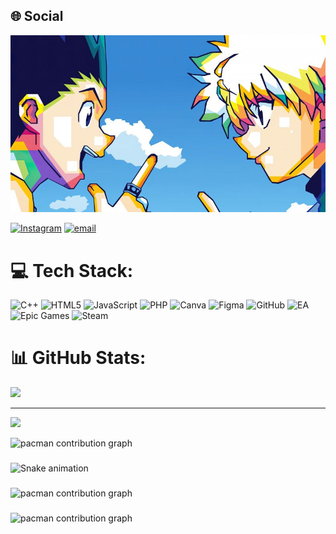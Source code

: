 ## 🌐 Social
<p align="center">
  <img src="10429.jpg" alt="Batik_Alomani_Screenshot"/>
</p>

[![Instagram](https://img.shields.io/badge/Instagram-%23E4405F.svg?logo=Instagram&logoColor=white)](https://instagram.com/stevegerrd_) [![email](https://img.shields.io/badge/Email-D14836?logo=gmail&logoColor=white)](mailto:stevengsianipar@gmail.com) 

# 💻 Tech Stack:
![C++](https://img.shields.io/badge/c++-%2300599C.svg?style=plastic&logo=c%2B%2B&logoColor=white) ![HTML5](https://img.shields.io/badge/html5-%23E34F26.svg?style=plastic&logo=html5&logoColor=white) ![JavaScript](https://img.shields.io/badge/javascript-%23323330.svg?style=plastic&logo=javascript&logoColor=%23F7DF1E) ![PHP](https://img.shields.io/badge/php-%23777BB4.svg?style=plastic&logo=php&logoColor=white) ![Canva](https://img.shields.io/badge/Canva-%2300C4CC.svg?style=plastic&logo=Canva&logoColor=white) ![Figma](https://img.shields.io/badge/figma-%23F24E1E.svg?style=plastic&logo=figma&logoColor=white) ![GitHub](https://img.shields.io/badge/github-%23121011.svg?style=plastic&logo=github&logoColor=white) ![EA](https://img.shields.io/badge/ea-%23000000.svg?style=plastic&logo=ea&logoColor=white) ![Epic Games](https://img.shields.io/badge/epicgames-%23313131.svg?style=plastic&logo=epicgames&logoColor=white) ![Steam](https://img.shields.io/badge/steam-%23000000.svg?style=plastic&logo=steam&logoColor=white)
# 📊 GitHub Stats:
![](https://github-readme-stats.vercel.app/api?username=steven7281&theme=tokyonight&hide_border=false&include_all_commits=true&count_private=false)<br/>

---
[![](https://visitcount.itsvg.in/api?id=steven7281&icon=4&color=13)](https://visitcount.itsvg.in)

<!-- Proudly created with GPRM ( https://gprm.itsvg.in ) -->

<picture>
  <source media="(prefers-color-scheme: dark)" srcset="https://raw.githubusercontent.com/steven7281/steven7281/output/pacman-contribution-graph-dark.svg">
  <source media="(prefers-color-scheme: light)" srcset="https://raw.githubusercontent.com/steven7281/steven7281/output/pacman-contribution-graph.svg">
  <img alt="pacman contribution graph" src="https://raw.githubusercontent.com/steven7281/steven7281/output/pacman-contribution-graph.svg">
</picture>

###

<img src="https://raw.githubusercontent.com/steven7281/steven7281/output/snake.svg" alt="Snake animation" />

###

<picture>
  <source media="(prefers-color-scheme: dark)" srcset="https://raw.githubusercontent.com/steven7281/steven7281/output/pacman-contribution-graph-dark.svg">
  <source media="(prefers-color-scheme: light)" srcset="https://raw.githubusercontent.com/steven7281/steven7281/output/pacman-contribution-graph.svg">
  <img alt="pacman contribution graph" src="https://raw.githubusercontent.com/steven7281/steven7281/output/pacman-contribution-graph.svg">
</picture>

###

<picture>
  <source media="(prefers-color-scheme: dark)" srcset="https://raw.githubusercontent.com/steven7281/steven7281/output/pacman-contribution-graph-dark.svg">
  <source media="(prefers-color-scheme: light)" srcset="https://raw.githubusercontent.com/steven7281/steven7281/output/pacman-contribution-graph.svg">
  <img alt="pacman contribution graph" src="https://raw.githubusercontent.com/steven7281/steven7281/output/pacman-contribution-graph.svg">
</picture>

###

